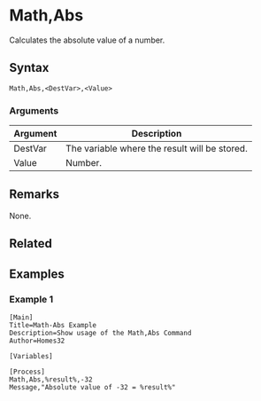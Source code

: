 # Math,Abs

Calculates the absolute value of a number.

## Syntax

```pebakery
Math,Abs,<DestVar>,<Value>
```

### Arguments

| Argument | Description |
| --- | --- |
| DestVar | The variable where the result will be stored. |
| Value | Number. |

## Remarks

None.

## Related

## Examples

### Example 1

```pebakery
[Main]
Title=Math-Abs Example
Description=Show usage of the Math,Abs Command
Author=Homes32

[Variables]

[Process]
Math,Abs,%result%,-32
Message,"Absolute value of -32 = %result%"
```